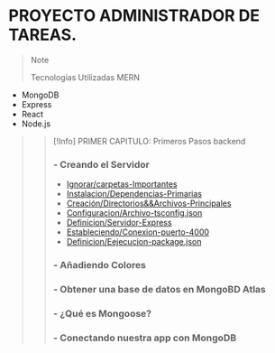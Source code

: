 # PROYECTO ADMINISTRADOR DE TAREAS.
  
> >[!Note]
> > Tecnologias Utilizadas MERN

 - MongoDB
 - Express
 - React
 - Node.js

> > [!Info] PRIMER CAPITULO:
> > Primeros Pasos backend
> > 
> > ### - Creando el Servidor
> > - [Ignorar/carpetas-Importantes](https://github.com/MilVG/app-uptask-backend-ts/commit/982d773989fc64ac1a3519e1f3ca91c06edb5ce3)
> > - [Instalacion/Dependencias-Primarias](https://github.com/MilVG/app-uptask-backend-ts/commit/4b585f9d2c58bfd058173148170b479059fada5a)
> > - [Creación/Directorios&&Archivos-Principales](https://github.com/MilVG/app-uptask-backend-ts/commit/384b13cdf1c316ee3d15459d556b128ec3caa043)
> > - [Configuracion/Archivo-tsconfig.json](https://github.com/MilVG/app-uptask-backend-ts/commit/4917ba0dcfc4ff7642600d42ad54ed487322c2e8)
> > - [Definicion/Servidor-Express](https://github.com/MilVG/app-uptask-backend-ts/commit/6a332e1ecca7c5332f4d502d216e68f0f4854b8f)
> > - [Estableciendo/Conexion-puerto-4000](https://github.com/MilVG/app-uptask-backend-ts/commit/530b272f94e2d5c70b8cfe4c5172bb633db5f240)
> > - [Definicion/Eejecucion-package.json](https://github.com/MilVG/app-uptask-backend-ts/commit/936919ec18f2a9a32a1fc9189d6f0108f83cbd53)
> > ### - Añadiendo Colores
> >
> > ### - Obtener una base de datos en MongoBD Atlas
> > ### - ¿Qué es Mongoose?
> > ### - Conectando nuestra app con MongoDB

